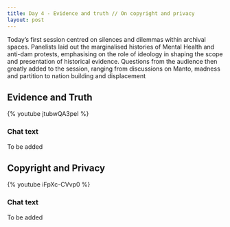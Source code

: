 ```yaml
---
title: Day 4 - Evidence and truth // On copyright and privacy
layout: post
---
```


Today’s first session centred on silences and dilemmas within archival spaces. Panelists laid out the marginalised histories of Mental Health and anti-dam protests, emphasising on the role of ideology in shaping the scope and presentation of historical evidence. Questions from the audience then greatly added to the session, ranging from discussions on Manto, madness and partition to nation building and displacement

## Evidence and Truth

{% youtube jtubwQA3peI %}

### Chat text
To be added

## Copyright and Privacy

{% youtube iFpXc-CVvp0 %}

### Chat text
To be added
